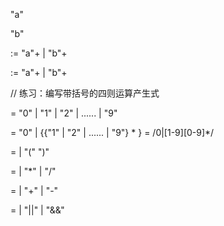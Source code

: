"a"

"b"

<Program>:= "a"+ | "b"+

<Program>:= <Program> "a"+ | <Program> "b"+

// 练习：编写带括号的四则运算产生式

<Number> = "0" | "1" | "2" | ...... | "9"

<DecimalNumber> = "0" | {{"1" | "2" | ...... | "9"} <Number>* }
<DecimalNumber> = /0|[1-9][0-9]*/

<PrimaryExpression> = <DecimalNumber> |
    "(" <LogicalExpression> ")"

<MultiplicativeExpression> = <DecimalNumber> |
    <MultiplicativeExpression> "*" <DecimalNumber> |
    <MultiplicativeExpression> "/" <DecimalNumber>

<AdditiveExpression> = <MultiplicativeExpression> |
    <AdditiveExpression> "+" <MultiplicativeExpression> |
    <AdditiveExpression> "-" <MultiplicativeExpression>


<LogicalExpression> = <AdditiveExpression> |
    <LogicalExpression> "||" <AdditiveExpression> |
    <LogicalExpression> "&&" <AdditiveExpression>